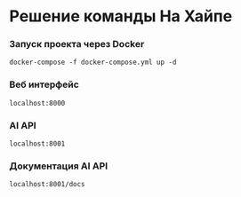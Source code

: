 # Решение команды На Хайпе

### Запуск проекта через Docker

```
docker-compose -f docker-compose.yml up -d
```

### Веб интерфейс
```
localhost:8000
```

### AI API
```
localhost:8001
```

### Документация AI API
```
localhost:8001/docs
```
